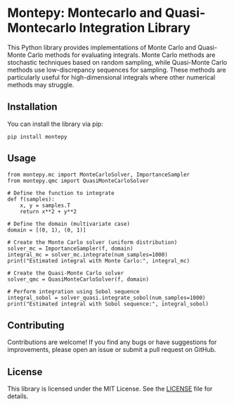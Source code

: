 # Montepy: Montecarlo and Quasi-Montecarlo Integration Library

This Python library provides implementations of Monte Carlo and Quasi-Monte Carlo methods for evaluating integrals. Monte Carlo methods are stochastic techniques based on random sampling, while Quasi-Monte Carlo methods use low-discrepancy sequences for sampling. These methods are particularly useful for high-dimensional integrals where other numerical methods may struggle.

## Installation
You can install the library via pip:
```{bash}
pip install montepy
```

## Usage
```{Python}
from montepy.mc import MonteCarloSolver, ImportanceSampler
from montepy.qmc import QuasiMonteCarloSolver

# Define the function to integrate
def f(samples):
    x, y = samples.T
    return x**2 + y**2
    
# Define the domain (multivariate case)
domain = [(0, 1), (0, 1)]

# Create the Monte Carlo solver (uniform distribution)
solver_mc = ImportanceSampler(f, domain)
integral_mc = solver_mc.integrate(num_samples=1000)
print("Estimated integral with Monte Carlo:", integral_mc)
    
# Create the Quasi-Monte Carlo solver
solver_qmc = QuasiMonteCarloSolver(f, domain)

# Perform integration using Sobol sequence
integral_sobol = solver_quasi.integrate_sobol(num_samples=1000)
print("Estimated integral with Sobol sequence:", integral_sobol)
```

## Contributing
Contributions are welcome! If you find any bugs or have suggestions for improvements, please open an issue or submit a pull request on GitHub.

## License
This library is licensed under the MIT License. See the [LICENSE](https://github.com/ScipioneParmigiano/montepy/blob/main/LICENSE) file for details.